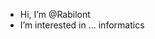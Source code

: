 - Hi, I’m @Rabilont
- I’m interested in ... informatics

<!---
Rabilont/Rabilont is a ✨ special ✨ repository because its `README.md` (this file) appears on your GitHub profile.
You can click the Preview link to take a look at your changes.
--->
